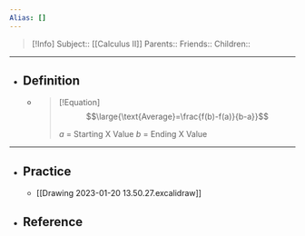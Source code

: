 ```yaml
---
Alias: []
---
```

> [!Info]
> Subject:: [[Calculus II]]
> Parents:: 
> Friends:: 
> Children:: 
---
- ## Definition
	- > [!Equation]
	  > $$\large{\text{Average}=\frac{f(b)-f(a)}{b-a}}$$
	  > 
	  > $a$ = Starting X Value
	  > $b$ = Ending X Value
---
- ## Practice
	- [[Drawing 2023-01-20 13.50.27.excalidraw]]
- ## Reference